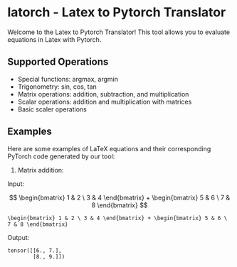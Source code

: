 # latorch - Latex to Pytorch Translator

Welcome to the Latex to Pytorch Translator! This tool allows you to evaluate equations in Latex with Pytorch.

## Supported Operations

- Special functions: argmax, argmin
- Trigonometry: sin, cos, tan
- Matrix operations: addition, subtraction, and multiplication
- Scalar operations: addition and multiplication with matrices
- Basic scaler operations

## Examples

Here are some examples of LaTeX equations and their corresponding PyTorch code generated by our tool:

1. Matrix addition:

Input:

$$
\begin{bmatrix} 1 & 2 \ 3 & 4 \end{bmatrix} + \begin{bmatrix} 5 & 6 \ 7 & 8 \end{bmatrix}
$$

```
\begin{bmatrix} 1 & 2 \ 3 & 4 \end{bmatrix} + \begin{bmatrix} 5 & 6 \ 7 & 8 \end{bmatrix}
```

Output: 

```
tensor([[6., 7.],
        [8., 9.]])
```